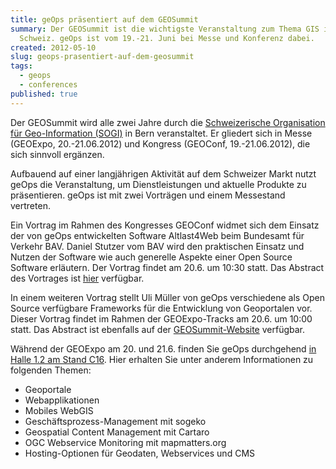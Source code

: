 ```yaml
---
title: geOps präsentiert auf dem GEOSummit
summary: Der GEOSummit ist die wichtigste Veranstaltung zum Thema GIS in der
  Schweiz. geOps ist vom 19.-21. Juni bei Messe und Konferenz dabei.
created: 2012-05-10
slug: geops-prasentiert-auf-dem-geosummit
tags:
  - geops
  - conferences
published: true
---
```


Der GEOSummit wird alle zwei Jahre durch die [Schweizerische Organisation für Geo-Information (SOGI)](http://www.sogi.ch) in Bern veranstaltet. Er gliedert sich in Messe (GEOExpo, 20.-21.06.2012) und Kongress (GEOConf, 19.-21.06.2012), die sich sinnvoll ergänzen.

Aufbauend auf einer langjährigen Aktivität auf dem Schweizer Markt nutzt geOps die Veranstaltung, um Dienstleistungen und aktuelle Produkte zu präsentieren. geOps ist mit zwei Vorträgen und einem Messestand vertreten.

Ein Vortrag im Rahmen des Kongresses GEOConf widmet sich dem Einsatz der von geOps entwickelten Software Altlast4Web beim Bundesamt für Verkehr BAV. Daniel Stutzer vom BAV wird den praktischen Einsatz und Nutzen der Software wie auch generelle Aspekte einer Open Source Software erläutern. Der Vortrag findet am 20.6. um 10:30 statt. Das Abstract des Vortrages ist [hier](http://www.geosummit.ch/de/Kongressprogramm_01.html?detail=49413) verfügbar.

In einem weiteren Vortrag stellt Uli Müller von geOps verschiedene als Open Source verfügbare Frameworks für die Entwicklung von Geoportalen vor. Dieser Vortrag findet im Rahmen der GEOExpo-Tracks am 20.6. um 10:00 statt. Das Abstract ist ebenfalls auf der [GEOSummit-Website](http://www.geosummit.ch/de/Kongressprogramm_01.html?detail=49594) verfügbar.

Während der GEOExpo am 20. und 21.6. finden Sie geOps durchgehend [in Halle 1.2 am Stand C16](http://www.geosummit.ch/de/Ausstellerliste.html?cn_id=50392). Hier erhalten Sie unter anderem Informationen zu folgenden Themen:

- Geoportale
- Webapplikationen
- Mobiles WebGIS
- Geschäftsprozess-Management mit sogeko
- Geospatial Content Management mit Cartaro
- OGC Webservice Monitoring mit mapmatters.org
- Hosting-Optionen für Geodaten, Webservices und CMS
